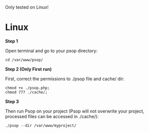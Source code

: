 Only tested on Linux!

# Linux #
**Step 1**

Open terminal and go to your psop directory:
```
cd /var/www/psop/
```

**Step 2 (Only First run)**

First, correct the permissions to ./psop file and cache/ dir:
```
chmod +x ./psop.php;
chmod 777 ./cache/;
```

**Step 3**

Then run Psop on your project (Psop will not overwrite your project, processed files can be accessed in ./cache/):
```
./psop --dir /var/www/myproject/
```